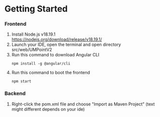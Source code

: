 # Getting Started

### Frontend
1. Install Node.js v18.19.1<br>
   https://nodejs.org/download/release/v18.19.1/
2. Launch your IDE, open the terminal and open directory src/web/UMPointV2
3. Run this command to download Angular CLI
   ```
   npm install -g @angular/cli
   ```
4. Run this command to boot the frontend
    ```
    npm start
    ```
   
### Backend
1. Right-click the pom.xml file and choose "Import as Maven Project" (text might different depends on your ide)
